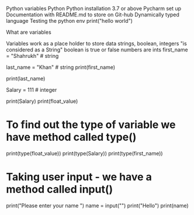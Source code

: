 Python variables
Python
Python installation 3.7 or above
Pycharm set up
Documentation with README.md to store on Git-hub
Dynamically typed language
Testing the python env print("hello world")

What are variables

Variables work as a place holder to store data
strings, boolean, integers
"is considered as a String"
boolean is true or false
numbers are ints
first_name = "Shahrukh" # string

last_name = "Khan" # string
print(first_name)

print(last_name)

Salary = 111 # integer 

print(Salary)
print(float_value)
# To find out the type of variable we have method called type()
print(type(float_value))
print(type(Salary))
print(type(first_name))

# Taking user input - we have a method called input()

print("Please enter your name ")
name = input("")
print("Hello")
print(name)

